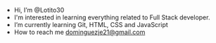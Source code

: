  - Hi, I’m @Lotito30
 - I'm interested in learning everything related to Full Stack developer.
 - I’m currently learning Git, HTML, CSS and JavaScript
 - How to reach me dominguezje21@gmail.com


